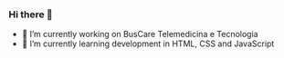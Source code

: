 ### Hi there 👋


- 🔭 I’m currently working on BusCare Telemedicina e Tecnologia
- 🌱 I’m currently learning development in HTML, CSS and JavaScript

